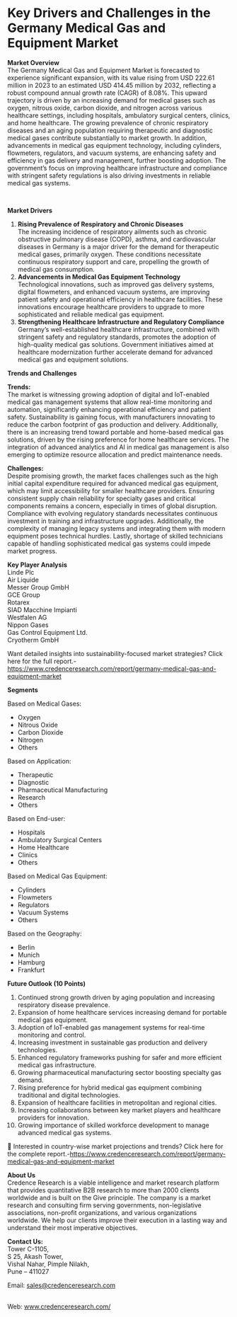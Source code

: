 # Key Drivers and Challenges in the Germany Medical Gas and Equipment Market


<p><strong>Market Overview</strong><br /> The Germany Medical Gas and Equipment Market is forecasted to experience significant expansion, with its value rising from USD 222.61 million in 2023 to an estimated USD 414.45 million by 2032, reflecting a robust compound annual growth rate (CAGR) of 8.08%. This upward trajectory is driven by an increasing demand for medical gases such as oxygen, nitrous oxide, carbon dioxide, and nitrogen across various healthcare settings, including hospitals, ambulatory surgical centers, clinics, and home healthcare. The growing prevalence of chronic respiratory diseases and an aging population requiring therapeutic and diagnostic medical gases contribute substantially to market growth. In addition, advancements in medical gas equipment technology, including cylinders, flowmeters, regulators, and vacuum systems, are enhancing safety and efficiency in gas delivery and management, further boosting adoption. The government&rsquo;s focus on improving healthcare infrastructure and compliance with stringent safety regulations is also driving investments in reliable medical gas systems.</p>
<p>&nbsp;</p>
<p><strong>Market Drivers</strong></p>
<ol>
<li><strong>Rising Prevalence of Respiratory and Chronic Diseases</strong><br /> The increasing incidence of respiratory ailments such as chronic obstructive pulmonary disease (COPD), asthma, and cardiovascular diseases in Germany is a major driver for the demand for therapeutic medical gases, primarily oxygen. These conditions necessitate continuous respiratory support and care, propelling the growth of medical gas consumption.</li>
<li><strong>Advancements in Medical Gas Equipment Technology</strong><br /> Technological innovations, such as improved gas delivery systems, digital flowmeters, and enhanced vacuum systems, are improving patient safety and operational efficiency in healthcare facilities. These innovations encourage healthcare providers to upgrade to more sophisticated and reliable medical gas equipment.</li>
<li><strong>Strengthening Healthcare Infrastructure and Regulatory Compliance</strong><br /> Germany&rsquo;s well-established healthcare infrastructure, combined with stringent safety and regulatory standards, promotes the adoption of high-quality medical gas solutions. Government initiatives aimed at healthcare modernization further accelerate demand for advanced medical gas and equipment solutions.</li>
</ol>
<p><strong>Trends and Challenges</strong></p>
<p><strong>Trends:</strong><br /> The market is witnessing growing adoption of digital and IoT-enabled medical gas management systems that allow real-time monitoring and automation, significantly enhancing operational efficiency and patient safety. Sustainability is gaining focus, with manufacturers innovating to reduce the carbon footprint of gas production and delivery. Additionally, there is an increasing trend toward portable and home-based medical gas solutions, driven by the rising preference for home healthcare services. The integration of advanced analytics and AI in medical gas management is also emerging to optimize resource allocation and predict maintenance needs.</p>
<p><strong>Challenges:</strong><br /> Despite promising growth, the market faces challenges such as the high initial capital expenditure required for advanced medical gas equipment, which may limit accessibility for smaller healthcare providers. Ensuring consistent supply chain reliability for specialty gases and critical components remains a concern, especially in times of global disruption. Compliance with evolving regulatory standards necessitates continuous investment in training and infrastructure upgrades. Additionally, the complexity of managing legacy systems and integrating them with modern equipment poses technical hurdles. Lastly, shortage of skilled technicians capable of handling sophisticated medical gas systems could impede market progress.</p>
<p><strong>Key Player Analysis</strong><br /> Linde Plc<br /> Air Liquide<br /> Messer Group GmbH<br /> GCE Group<br /> Rotarex<br /> SIAD Macchine Impianti<br /> Westfalen AG<br /> Nippon Gases<br /> Gas Control Equipment Ltd.<br /> Cryotherm GmbH</p>
<p>Want detailed insights into sustainability-focused market strategies? Click here for the full report.-<a href="https://www.credenceresearch.com/report/germany-medical-gas-and-equipment-market">https://www.credenceresearch.com/report/germany-medical-gas-and-equipment-market</a></p>
<p><strong>Segments</strong></p>
<p>Based on Medical Gases:</p>
<ul>
<li>Oxygen</li>
<li>Nitrous Oxide</li>
<li>Carbon Dioxide</li>
<li>Nitrogen</li>
<li>Others</li>
</ul>
<p>Based on Application:</p>
<ul>
<li>Therapeutic</li>
<li>Diagnostic</li>
<li>Pharmaceutical Manufacturing</li>
<li>Research</li>
<li>Others</li>
</ul>
<p>Based on End-user:</p>
<ul>
<li>Hospitals</li>
<li>Ambulatory Surgical Centers</li>
<li>Home Healthcare</li>
<li>Clinics</li>
<li>Others</li>
</ul>
<p>Based on Medical Gas Equipment:</p>
<ul>
<li>Cylinders</li>
<li>Flowmeters</li>
<li>Regulators</li>
<li>Vacuum Systems</li>
<li>Others</li>
</ul>
<p>Based on the Geography:</p>
<ul>
<li>Berlin</li>
<li>Munich</li>
<li>Hamburg</li>
<li>Frankfurt</li>
</ul>
<p><strong>Future Outlook (10 Points)</strong></p>
<ol>
<li>Continued strong growth driven by aging population and increasing respiratory disease prevalence.</li>
<li>Expansion of home healthcare services increasing demand for portable medical gas equipment.</li>
<li>Adoption of IoT-enabled gas management systems for real-time monitoring and control.</li>
<li>Increasing investment in sustainable gas production and delivery technologies.</li>
<li>Enhanced regulatory frameworks pushing for safer and more efficient medical gas infrastructure.</li>
<li>Growing pharmaceutical manufacturing sector boosting specialty gas demand.</li>
<li>Rising preference for hybrid medical gas equipment combining traditional and digital technologies.</li>
<li>Expansion of healthcare facilities in metropolitan and regional cities.</li>
<li>Increasing collaborations between key market players and healthcare providers for innovation.</li>
<li>Growing importance of skilled workforce development to manage advanced medical gas systems.</li>
</ol>
<p>📌 Interested in country-wise market projections and trends? Click here for the complete report.-<a href="https://www.credenceresearch.com/report/germany-medical-gas-and-equipment-market">https://www.credenceresearch.com/report/germany-medical-gas-and-equipment-market</a></p>
<p><strong>About Us</strong><br /> Credence Research is a viable intelligence and market research platform that provides quantitative B2B research to more than 2000 clients worldwide and is built on the Give principle. The company is a market research and consulting firm serving governments, non-legislative associations, non-profit organizations, and various organizations worldwide. We help our clients improve their execution in a lasting way and understand their most imperative objectives.</p>
<p><strong>Contact Us:</strong><br /> Tower C-1105,<br /> S 25, Akash Tower,<br /> Vishal Nahar, Pimple Nilakh,<br /> Pune &ndash; 411027</p>
<p>Email: <a href="mailto:sales@credenceresearch.com">sales@credenceresearch.com</a></p>
<p><br /> Web: <a href="http://www.credenceresearch.com/">www.credenceresearch.com/</a></p>
